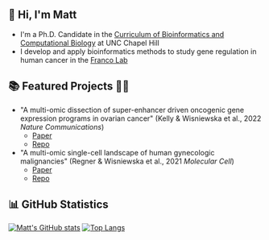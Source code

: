 ## 👋 Hi, I'm Matt

- I'm a Ph.D. Candidate in the [Curriculum of Bioinformatics and Computational Biology](https://bcb.unc.edu/) at UNC Chapel Hill
- I develop and apply bioinformatics methods to study gene regulation in human cancer in the [Franco Lab](https://www.thefrancolab.org/)

## 📚 Featured Projects 👨‍💻

- "A multi-omic dissection of super-enhancer driven oncogenic gene expression programs in ovarian cancer" (Kelly & Wisniewska et al., 2022 *Nature Communications*)
  - [Paper](https://www.nature.com/articles/s41467-022-31919-8)
  - [Repo](https://github.com/RegnerM2015/scOVAR_SE_Screen)
- "A multi-omic single-cell landscape of human gynecologic malignancies" (Regner & Wisniewska et al., 2021 *Molecular Cell*)
  - [Paper](https://www.cell.com/molecular-cell/fulltext/S1097-2765(21)00842-X?_returnURL=https%3A%2F%2Flinkinghub.elsevier.com%2Fretrieve%2Fpii%2FS109727652100842X%3Fshowall%3Dtrue)
  - [Repo](https://github.com/RegnerM2015/scENDO_scOVAR_2020)

## 📊 GitHub Statistics 
[![Matt's GitHub stats](https://github-readme-stats.vercel.app/api?username=RegnerM2015)](https://github.com/anuraghazra/github-readme-stats)
[![Top Langs](https://github-readme-stats.vercel.app/api/top-langs/?username=RegnerM2015)](https://github.com/RegnerM2015/github-readme-stats)
